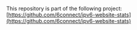 This repository is part of the following project:
[https://github.com/6connect/ipv6-website-stats](https://github.com/6connect/ipv6-website-stats)